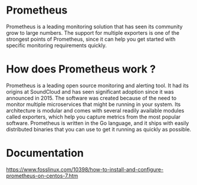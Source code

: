 Prometheus
===========

Prometheus is a leading monitoring solution that has seen its community grow to large numbers. The support for multiple exporters is one of the strongest points of Prometheus, since it can help you get started with specific monitoring requirements quickly.

How does Prometheus  work ?
==========================
Prometheus is a leading open source monitoring and alerting tool. It had its origins at SoundCloud and has seen significant adoption since it was announced in 2015. The software was created because of the need to monitor multiple microservices that might be running in your system. Its architecture is modular and comes with several readily available modules called exporters, which help you capture metrics from the most popular software. Prometheus is written in the Go language, and it ships with easily distributed binaries that you can use to get it running as quickly as possible.

Documentation
==============
https://www.fosslinux.com/10398/how-to-install-and-configure-prometheus-on-centos-7.htm
